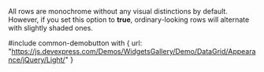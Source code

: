 All rows are monochrome without any visual distinctions by default. However, if you set this option to **true**, ordinary-looking rows will alternate with slightly shaded ones.

#include common-demobutton with {
    url: "https://js.devexpress.com/Demos/WidgetsGallery/Demo/DataGrid/Appearance/jQuery/Light/"
}